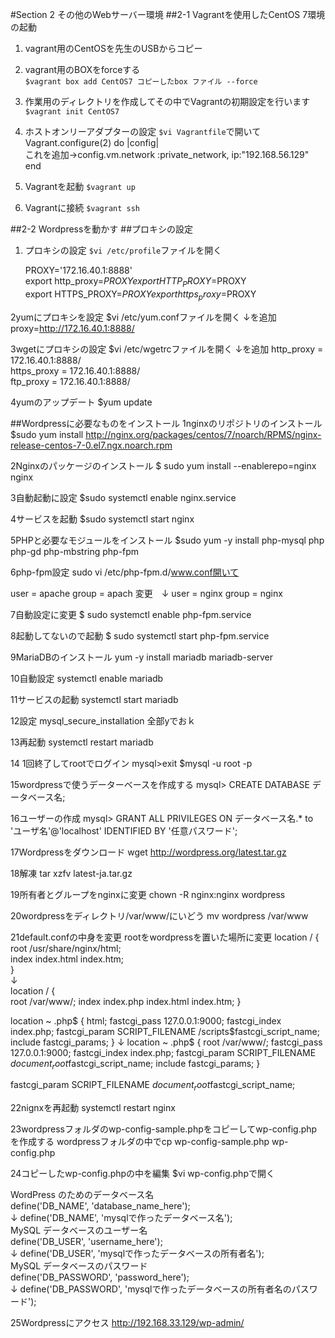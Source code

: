 #Section 2 その他のWebサーバー環境
##2-1 Vagrantを使用したCentOS 7環境の起動

1. vagrant用のCentOSを先生のUSBからコピー
2. vagrant用のBOXをforceする  
   `$vagrant box add CentOS7 コピーしたbox ファイル --force`  
3. 作業用のディレクトリを作成してその中でVagrantの初期設定を行います
   `$vagrant init CentOS7`
3. ホストオンリーアダプターの設定
   `$vi Vagrantfile`で開いて  
   Vagrant.configure(2) do |config|  
   これを追加→config.vm.network :private_network, ip:"192.168.56.129"  
   end  

4. Vagrantを起動
   `$vagrant up`  
5. Vagrantに接続
   `$vagrant ssh`  

##2-2 Wordpressを動かす
##プロキシの設定

1. プロキシの設定
   `$vi /etc/profile`ファイルを開く  
 
   PROXY='172.16.40.1:8888'  
   export http_proxy=$PROXY  
   export HTTP_PROXY=$PROXY  
   export HTTPS_PROXY=$PROXY  
   export https_proxy=$PROXY  

2yumにプロキシを設定
$vi /etc/yum.confファイルを開く
↓を追加
proxy=http://172.16.40.1:8888/

3wgetにプロキシの設定
$vi /etc/wgetrcファイルを開く
↓を追加
http_proxy = 172.16.40.1:8888/  
https_proxy = 172.16.40.1:8888/  
ftp_proxy = 172.16.40.1:8888/

4yumのアップデート
$yum update

##Wordpressに必要なものをインストール
1nginxのリポジトリのインストール
$sudo yum install http://nginx.org/packages/centos/7/noarch/RPMS/nginx-release-centos-7-0.el7.ngx.noarch.rpm

2Nginxのパッケージのインストール
$ sudo yum install --enablerepo=nginx nginx

3自動起動に設定
$sudo systemctl enable nginx.service

4サービスを起動
$sudo systemctl start nginx

5PHPと必要なモジュールをインストール
$sudo yum -y install php-mysql php php-gd php-mbstring php-fpm

6php-fpm設定
sudo vi /etc/php-fpm.d/www.conf開いて

user = apache
group = apach
変更　↓
user = nginx
group = nginx

7自動設定に変更
$ sudo systemctl enable php-fpm.service

8起動してないので起動
$ sudo systemctl start php-fpm.service

9MariaDBのインストール
yum -y install mariadb mariadb-server

10自動設定
systemctl enable mariadb

11サービスの起動
systemctl start mariadb

12設定
mysql_secure_installation
全部yでおｋ

13再起動
systemctl restart mariadb

14 1回終了してrootでログイン
mysql>exit
$mysql -u root -p

15wordpressで使うデーターベースを作成する
mysql> CREATE DATABASE データベース名;

16ユーザーの作成
mysql> GRANT ALL PRIVILEGES ON データベース名.* to 'ユーザ名'@'localhost' IDENTIFIED BY '任意パスワード';

17Wordpressをダウンロード
wget http://wordpress.org/latest.tar.gz

18解凍
tar xzfv latest-ja.tar.gz

19所有者とグループをnginxに変更
chown -R nginx:nginx wordpress

20wordpressをディレクトリ/var/www/にいどう
mv wordpress /var/www

21default.confの中身を変更
rootをwordpressを置いた場所に変更
location / {  
  root   /usr/share/nginx/html;  
  index  index.html index.htm;  
  }  
↓  
location / {  
  root    /var/www/;
  index index.php index.html index.htm;
  }


location ~ \.php$ {
         html;
         fastcgi_pass   127.0.0.1:9000;
         fastcgi_index  index.php;
         fastcgi_param  SCRIPT_FILENAME  /scripts$fastcgi_script_name;
         include        fastcgi_params;
     }
↓
location ~ \.php$ {
         root   /var/www/;
         fastcgi_pass   127.0.0.1:9000;
         fastcgi_index  index.php;
         fastcgi_param  SCRIPT_FILENAME  $document_root$fastcgi_script_name;
         include        fastcgi_params;
     }

fastcgi_param SCRIPT_FILENAME $document_root$fastcgi_script_name;
  
22nignxを再起動
systemctl restart nginx

23wordpressフォルダのwp-config-sample.phpをコピーしてwp-config.phpを作成する
wordpressフォルダの中でcp wp-config-sample.php wp-config.php

24コピーしたwp-config.phpの中を編集
$vi wp-config.phpで開く

 WordPress のためのデータベース名  
 define('DB_NAME', 'database_name_here');  
↓
 define('DB_NAME', 'mysqlで作ったデータベース名');  
 MySQL データベースのユーザー名  
 define('DB_USER', 'username_here');  
↓
 define('DB_USER', 'mysqlで作ったデータベースの所有者名');  
 MySQL データベースのパスワード  
 define('DB_PASSWORD', 'password_here');  
↓
 define('DB_PASSWORD', 'mysqlで作ったデータベースの所有者名のパスワード');  

25Wordpressにアクセス
http://192.168.33.129/wp-admin/


